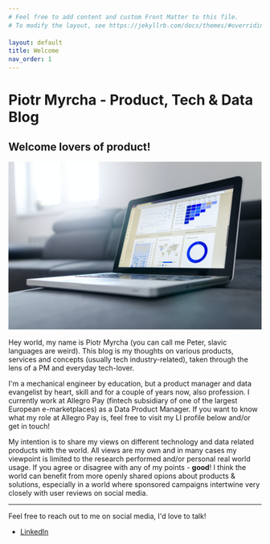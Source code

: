 ```yaml
---
# Feel free to add content and custom Front Matter to this file.
# To modify the layout, see https://jekyllrb.com/docs/themes/#overriding-theme-defaults

layout: default
title: Welcome
nav_order: 1
---
```

# Piotr Myrcha - Product, Tech & Data Blog

## Welcome lovers of product!

![Unsplash BI Laptop](/assets/lukas-blazek-unsplash.jpg)

Hey world, my name is Piotr Myrcha (you can call me Peter, slavic languages are weird). This blog is my thoughts on various products, services and concepts (usually tech industry-related), 
taken through the lens of a PM and everyday tech-lover.

I'm a mechanical engineer by education, but a product manager and data evangelist by heart, skill and for a couple of years now, also profession. I currently work at Allegro Pay 
(fintech subsidiary of one of the largest European e-marketplaces) as a Data Product Manager. If you want to know what my role at Allegro Pay is, feel free to visit my LI profile below and/or get in touch!

My intention is to share my views on different technology and data related products with the world. All views are my own and in many cases my viewpoint 
is limited to the research performed and/or personal real world usage. If you agree or disagree with any of my points - __good__! I think the world can benefit from more openly shared
opions about products & solutions, especially in a world where sponsored campaigns intertwine very closely with user reviews on social media. 

---

Feel free to reach out to me on social media, I'd love to talk!  
- [LinkedIn](https://www.linkedin.com/in/piotrmyrcha/)